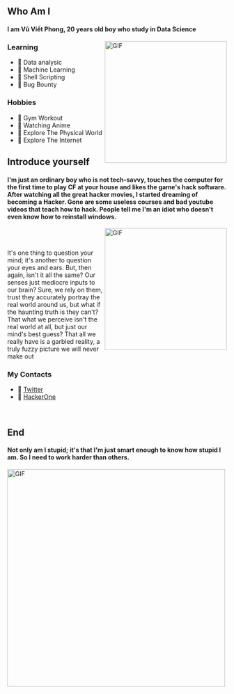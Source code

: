 ## Who Am I

#### I am **Vũ Viết Phong**, 20 years old boy who study in **Data Science**
<img hight="200" width="280" alt="GIF" align="right" src="https://github.com/VVP-dot/vtenpo/blob/main/ken.gif">


### Learning
- 🔰 Data analysic
- 🔰 Machine Learning
- 🔰 Shell Scripting
- 🔰 Bug Bounty

### Hobbies
- 🔰 Gym Workout
- 🔰 Watching Anime
- 🔰 Explore The Physical World
- 🔰 Explore The Internet


## Introduce yourself

#### I'm just an ordinary boy who is not tech-savvy, touches the computer for the first time to play CF at your house and likes the game's hack software. After watching all the great hacker movies, I started dreaming of becoming a Hacker. Gone are some useless courses and bad youtube videos that teach how to hack. People tell me I'm an idiot who doesn't even know how to reinstall windows.

<img hight="200" width="280" alt="GIF" align="right" src="https://github.com/VVP-dot/vtenpo/blob/main/kaneki%20crying.gif">


</br>
</br>


It's one thing to question your mind; it's another to question your eyes and ears. 
But, then again, isn't it all the same? Our senses just mediocre inputs to our brain? 
Sure, we rely on them, trust they accurately portray the real world around us, but what 
if the haunting truth is they can't? That what we perceive isn't the real world at all, 
but just our mind's best guess? That all we really have is a garbled reality, a truly 
fuzzy picture we will never make out


### My Contacts
- 🔰 [Twitter](https://twitter.com/vtenpou)
- 🔰 [HackerOne](https://hackerone.com/vtenpo)

</br>

## End
#### Not only am I stupid; it's that I'm just smart enough to know how stupid I am. So I need to work harder than others.

<img hight="200" width="500" alt="GIF" align="center" src="https://github.com/VVP-dot/vtenpo/blob/main/light%20yagami.gif">

</br>
</br>

